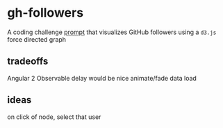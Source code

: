 # gh-followers
A coding challenge [prompt](./prompt.md) that visualizes GitHub followers using a `d3.js` force directed graph

## tradeoffs
Angular 2 Observable delay would be nice
animate/fade data load

## ideas
on click of node, select that user
